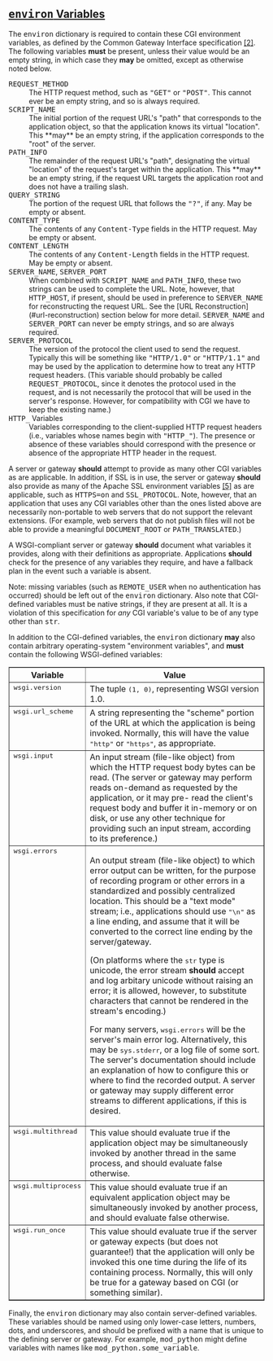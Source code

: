 ## [<tt class="docutils literal">environ</tt> Variables](#id24)

The <tt class="docutils literal">environ</tt> dictionary is required to contain these CGI
environment variables, as defined by the Common Gateway Interface
specification [[2]](#id9).  The following variables **must** be present,
unless their value would be an empty string, in which case they
**may** be omitted, except as otherwise noted below.

<dl class="docutils">
<dt><tt class="docutils literal">REQUEST_METHOD</tt></dt>
<dd>The HTTP request method, such as <tt class="docutils literal">"GET"</tt> or <tt class="docutils literal">"POST"</tt>.  This
cannot ever be an empty string, and so is always required.</dd>
<dt><tt class="docutils literal">SCRIPT_NAME</tt></dt>
<dd>The initial portion of the request URL's "path" that corresponds to
the application object, so that the application knows its virtual
"location".  This **may** be an empty string, if the application
corresponds to the "root" of the server.</dd>
<dt><tt class="docutils literal">PATH_INFO</tt></dt>
<dd>The remainder of the request URL's "path", designating the virtual
"location" of the request's target within the application.  This
**may** be an empty string, if the request URL targets the
application root and does not have a trailing slash.</dd>
<dt><tt class="docutils literal">QUERY_STRING</tt></dt>
<dd>The portion of the request URL that follows the <tt class="docutils literal"><span class="pre">"?"</span></tt>, if any.
May be empty or absent.</dd>
<dt><tt class="docutils literal">CONTENT_TYPE</tt></dt>
<dd>The contents of any <tt class="docutils literal"><span class="pre">Content-Type</span></tt> fields in the HTTP request.
May be empty or absent.</dd>
<dt><tt class="docutils literal">CONTENT_LENGTH</tt></dt>
<dd>The contents of any <tt class="docutils literal"><span class="pre">Content-Length</span></tt> fields in the HTTP request.
May be empty or absent.</dd>
<dt><tt class="docutils literal">SERVER_NAME</tt>, <tt class="docutils literal">SERVER_PORT</tt></dt>
<dd>When combined with <tt class="docutils literal">SCRIPT_NAME</tt> and <tt class="docutils literal">PATH_INFO</tt>, these two strings
can be used to complete the URL.  Note, however, that <tt class="docutils literal">HTTP_HOST</tt>,
if present, should be used in   preference to <tt class="docutils literal">SERVER_NAME</tt> for
reconstructing the request URL.  See the [URL Reconstruction](#url-reconstruction)
section below for more detail.   <tt class="docutils literal">SERVER_NAME</tt> and <tt class="docutils literal">SERVER_PORT</tt>
can never be empty strings, and so are always required.</dd>
<dt><tt class="docutils literal">SERVER_PROTOCOL</tt></dt>
<dd>The version of the protocol the client used to send the request.
Typically this will be something like <tt class="docutils literal">"HTTP/1.0"</tt> or <tt class="docutils literal">"HTTP/1.1"</tt>
and may be used by the application to determine how to treat any
HTTP request headers.  (This variable should probably be called
<tt class="docutils literal">REQUEST_PROTOCOL</tt>, since it denotes the protocol used in the
request, and is not necessarily the protocol that will be used in the
server's response.  However, for compatibility with CGI we have to
keep the existing name.)</dd>
<dt><tt class="docutils literal">HTTP_</tt> Variables</dt>
<dd>Variables corresponding to the client-supplied HTTP request headers
(i.e., variables whose names begin with <tt class="docutils literal">"HTTP_"</tt>).  The presence or
absence of these variables should correspond with the presence or
absence of the appropriate HTTP header in the request.</dd>
</dl>

A server or gateway **should** attempt to provide as many other CGI
variables as are applicable.  In addition, if SSL is in use, the server
or gateway **should** also provide as many of the Apache SSL environment
variables [[5]](#id12) as are applicable, such as <tt class="docutils literal">HTTPS=on</tt> and
<tt class="docutils literal">SSL_PROTOCOL</tt>.  Note, however, that an application that uses any CGI
variables other than the ones listed above are necessarily non-portable
to web servers that do not support the relevant extensions.  (For
example, web servers that do not publish files will not be able to
provide a meaningful <tt class="docutils literal">DOCUMENT_ROOT</tt> or <tt class="docutils literal">PATH_TRANSLATED</tt>.)

A WSGI-compliant server or gateway **should** document what variables
it provides, along with their definitions as appropriate.  Applications
**should** check for the presence of any variables they require, and
have a fallback plan in the event such a variable is absent.

Note: missing variables (such as <tt class="docutils literal">REMOTE_USER</tt> when no
authentication has occurred) should be left out of the <tt class="docutils literal">environ</tt>
dictionary.  Also note that CGI-defined variables must be native strings,
if they are present at all.  It is a violation of this specification
for _any_ CGI variable's value to be of any type other than <tt class="docutils literal">str</tt>.

In addition to the CGI-defined variables, the <tt class="docutils literal">environ</tt> dictionary
**may** also contain arbitrary operating-system "environment variables",
and **must** contain the following WSGI-defined variables:

<table border="1" class="docutils">
<colgroup>
<col width="28%">
<col width="72%">
</colgroup>
<thead valign="bottom">
<tr><th class="head">Variable</th>
<th class="head">Value</th>
</tr>
</thead>
<tbody valign="top">
<tr><td><tt class="docutils literal">wsgi.version</tt></td>
<td>The tuple <tt class="docutils literal">(1, 0)</tt>, representing WSGI
version 1.0.</td>
</tr>
<tr><td><tt class="docutils literal">wsgi.url_scheme</tt></td>
<td>A string representing the "scheme" portion of
the URL at which the application is being
invoked.  Normally, this will have the value
<tt class="docutils literal">"http"</tt> or <tt class="docutils literal">"https"</tt>, as appropriate.</td>
</tr>
<tr><td><tt class="docutils literal">wsgi.input</tt></td>
<td>An input stream (file-like object) from which
the HTTP request body bytes can be read.  (The server
or gateway may perform reads on-demand as
requested by the application, or it may pre-
read the client's request body and buffer it
in-memory or on disk, or use any other
technique for providing such an input stream,
according to its preference.)</td>
</tr>
<tr><td><tt class="docutils literal">wsgi.errors</tt></td>
<td>

An output stream (file-like object) to which
error output can be written, for the purpose of
recording program or other errors in a
standardized and possibly centralized location.
This should be a "text mode" stream; i.e.,
applications should use <tt class="docutils literal">"\n"</tt> as a line
ending, and assume that it will be converted to
the correct line ending by the server/gateway.

(On platforms where the <tt class="docutils literal">str</tt> type is unicode,
the error stream **should** accept and log
arbitary unicode without raising an error; it
is allowed, however, to substitute characters
that cannot be rendered in the stream's encoding.)

For many servers, <tt class="docutils literal">wsgi.errors</tt> will be the
server's main error log. Alternatively, this
may be <tt class="docutils literal">sys.stderr</tt>, or a log file of some
sort.  The server's documentation should
include an explanation of how to configure this
or where to find the recorded output.  A server
or gateway may supply different error streams
to different applications, if this is desired.

</td>
</tr>
<tr><td><tt class="docutils literal">wsgi.multithread</tt></td>
<td>This value should evaluate true if the
application object may be simultaneously
invoked by another thread in the same process,
and should evaluate false otherwise.</td>
</tr>
<tr><td><tt class="docutils literal">wsgi.multiprocess</tt></td>
<td>This value should evaluate true if an
equivalent application object may be
simultaneously invoked by another process,
and should evaluate false otherwise.</td>
</tr>
<tr><td><tt class="docutils literal">wsgi.run_once</tt></td>
<td>This value should evaluate true if the server
or gateway expects (but does not guarantee!)
that the application will only be invoked this
one time during the life of its containing
process.  Normally, this will only be true for
a gateway based on CGI (or something similar).</td>
</tr>
</tbody>
</table>

Finally, the <tt class="docutils literal">environ</tt> dictionary may also contain server-defined
variables.  These variables should be named using only lower-case
letters, numbers, dots, and underscores, and should be prefixed with
a name that is unique to the defining server or gateway.  For
example, <tt class="docutils literal">mod_python</tt> might define variables with names like
<tt class="docutils literal">mod_python.some_variable</tt>.